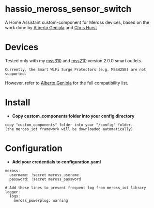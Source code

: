 # hassio_meross_sensor_switch
A Home Assistant custom-component for Meross devices, based 
on the work done by [Alberto Geniola](https://github.com/albertogeniola/MerossIot) and [Chris Hurst](https://github.com/hurstc/hassio-meross)

Devices
============

Tested only with my [mss310](https://www.meross.com/product/6/article/) and 
[mss210](https://www.meross.com/product/3/article/) version 2.0.0 smart outlets.
```
Currently, the Smart WiFi Surge Protectors (e.g. MSS425E) are not supported.
``` 
However, refer to [Alberto Geniola](https://github.com/albertogeniola/MerossIot) for the full compatibility list.

Install
============

- **Copy custom_components folder into your config directory**
```
copy "custom_components" folder into your "/config" folder.
(the meross_iot framework will be downloaded automatically)
```

Configuration
============

- **Add your credentials to configuration.yaml**
```
meross:
  username: !secret meross_userame
  password: !secret meross_password

# Add these lines to prevent frequent log from meross_iot library
logger:
  logs:
    meross_powerplug: warning

